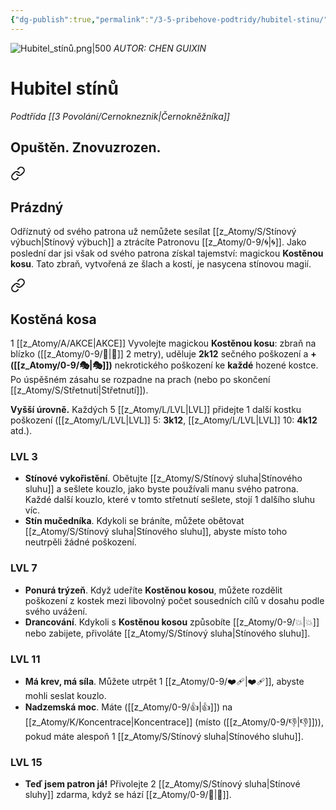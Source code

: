 ```yaml
---
{"dg-publish":true,"permalink":"/3-5-pribehove-podtridy/hubitel-stinu/","noteIcon":""}
---
```


![Hubitel_stínů.png|500](/img/user/z_img/Hubitel_st%C3%ADn%C5%AF.png)
*AUTOR:  CHEN GUIXIN*
# Hubitel stínů
*Podtřída [[3 Povolání/Cernokneznik\|Černokněžníka]]*
## **Opuštěn. Znovuzrozen.**

<div class="transclusion internal-embed is-loaded"><a class="markdown-embed-link" href="/z-atomy/p/prazdny/" aria-label="Open link"><svg xmlns="http://www.w3.org/2000/svg" width="24" height="24" viewBox="0 0 24 24" fill="none" stroke="currentColor" stroke-width="2" stroke-linecap="round" stroke-linejoin="round" class="svg-icon lucide-link"><path d="M10 13a5 5 0 0 0 7.54.54l3-3a5 5 0 0 0-7.07-7.07l-1.72 1.71"></path><path d="M14 11a5 5 0 0 0-7.54-.54l-3 3a5 5 0 0 0 7.07 7.07l1.71-1.71"></path></svg></a><div class="markdown-embed">




## Prázdný  
Odříznutý od svého patrona už nemůžete sesílat [[z_Atomy/S/Stínový výbuch\|Stínový výbuch]] a ztrácíte Patronovu [[z_Atomy/0-9/🌀\|🌀]]. Jako poslední dar jsi však od svého patrona získal tajemství: magickou **Kostěnou kosu**. Tato zbraň, vytvořená ze šlach a kostí, je nasycena stínovou magií.

</div></div>


<div class="transclusion internal-embed is-loaded"><a class="markdown-embed-link" href="/z-atomy/k/kostena-kosa/" aria-label="Open link"><svg xmlns="http://www.w3.org/2000/svg" width="24" height="24" viewBox="0 0 24 24" fill="none" stroke="currentColor" stroke-width="2" stroke-linecap="round" stroke-linejoin="round" class="svg-icon lucide-link"><path d="M10 13a5 5 0 0 0 7.54.54l3-3a5 5 0 0 0-7.07-7.07l-1.72 1.71"></path><path d="M14 11a5 5 0 0 0-7.54-.54l-3 3a5 5 0 0 0 7.07 7.07l1.71-1.71"></path></svg></a><div class="markdown-embed">




## Kostěná kosa  
1 [[z_Atomy/A/AKCE\|AKCE]]
Vyvolejte magickou **Kostěnou kosu**: zbraň na blízko ([[z_Atomy/0-9/👊\|👊]] 2 metry), uděluje **2k12** sečného poškození a **+([[z_Atomy/0-9/🎭\|🎭]])** nekrotického poškození ke **každé** hozené kostce. Po úspěšném zásahu se rozpadne na prach (nebo po skončení [[z_Atomy/S/Střetnutí\|Střetnutí]]).  

**Vyšší úrovně.** Každých 5 [[z_Atomy/L/LVL\|LVL]] přidejte 1 další kostku poškození ([[z_Atomy/L/LVL\|LVL]] 5: **3k12**, [[z_Atomy/L/LVL\|LVL]] 10: **4k12** atd.).

</div></div>


### LVL 3
- **Stínové vykořistění**. Obětujte [[z_Atomy/S/Stínový sluha\|Stínového sluhu]] a sešlete kouzlo, jako byste používali manu svého patrona. Každé další kouzlo, které v tomto střetnutí sešlete, stojí 1 dalšího sluhu víc.
- **Stín mučedníka**. Kdykoli se bráníte, můžete obětovat [[z_Atomy/S/Stínový sluha\|Stínového sluhu]], abyste místo toho neutrpěli žádné poškození.

### LVL 7
- **Ponurá trýzeň**. Když udeříte **Kostěnou kosou**, můžete rozdělit poškození z kostek mezi libovolný počet sousedních cílů v dosahu podle svého uvážení.
- **Drancování**. Kdykoli s **Kostěnou kosou** způsobíte [[z_Atomy/0-9/💥\|💥]] nebo zabijete, přivoláte [[z_Atomy/S/Stínový sluha\|Stínového sluhu]].

### LVL 11
- **Má krev, má síla**. Můžete utrpět 1 [[z_Atomy/0-9/❤️‍🩹\|❤️‍🩹]], abyste mohli seslat kouzlo.
- **Nadzemská moc**. Máte ([[z_Atomy/0-9/👍\|👍]]) na [[z_Atomy/K/Koncentrace\|Koncentrace]] (místo ([[z_Atomy/0-9/👎\|👎]])), pokud máte alespoň 1 [[z_Atomy/S/Stínový sluha\|Stínového sluhu]].

### LVL 15
- **Teď jsem patron já!** Přivolejte 2 [[z_Atomy/S/Stínový sluha\|Stínové sluhy]] zdarma, když se hází [[z_Atomy/0-9/🚩\|🚩]].